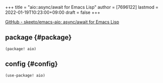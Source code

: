 +++
title = "aio::async/await for Emacs Lisp"
author = [7696122]
lastmod = 2022-01-19T10:23:00+09:00
draft = false
+++

[GitHub - skeeto/emacs-aio: async/await for Emacs Lisp](https://github.com/skeeto/emacs-aio)  


## package {#package}

```elisp
(package! aio)
```


## config {#config}

```elisp
(use-package! aio)
```
